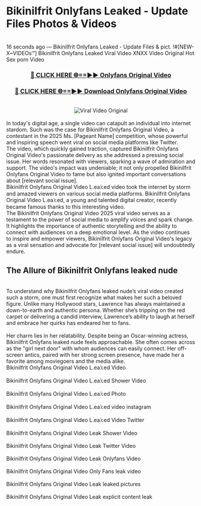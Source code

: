 # BikiniIfrit Onlyfans Leaked - Update Files Photos & Videos 
<br>
16 seconds ago — BikiniIfrit Onlyfans Leaked - Update Files & pict. !#[NEW-X~VIDEOs™] BikiniIfrit Onlyfans Leaked Viral Video XNXX Video Original Hot Sex porn Video
<br>
<div align="center">
<h3><a href="http://freeplayer.one?title=BikiniIfrit&ref=25OR" rel="nofollow">🔴 CLICK HERE 🌐==►► Onlyfans Original Video</a></h3>
<h3><a href="http://freeplayer.one?title=BikiniIfrit&ref=25OR" rel="nofollow">🔴 CLICK HERE 🌐==►► Download Onlyfans Original Video</a></h3>
<br>
<a href="http://freeplayer.one?title=BikiniIfrit&ref=25OR" rel="nofollow" data-target="animated-image.originalLink"><img src="https://i.ibb.co.com/xMMVF88/686577567.gif" alt="Viral Video Original" style="max-width: 100%; display: inline-block;" data-target="animated-image.originalImage"></a>
</div>
<br>
In today's digital age, a single video can catapult an individual into internet stardom. Such was the case for BikiniIfrit Onlyfans Original Video, a contestant in the 2025 Ms. [Pageant Name] competition, whose powerful and inspiring speech went viral on social media platforms like Twitter.
<br>
The video, which quickly gained traction, captured BikiniIfrit Onlyfans Original Video's passionate delivery as she addressed a pressing social issue. Her words resonated with viewers, sparking a wave of admiration and support. The video's impact was undeniable; it not only propelled BikiniIfrit Onlyfans Original Video to fame but also ignited important conversations about [relevant social issue].
<br>
BikiniIfrit Onlyfans Original Video L.ea𝚔ed video took the internet by storm and amazed viewers on various social media platforms. BikiniIfrit Onlyfans Original Video L.ea𝚔ed, a young and talented digital creator, recently became famous thanks to this interesting video.
<br>
The BikiniIfrit Onlyfans Original Video 2025 viral video serves as a testament to the power of social media to amplify voices and spark change. It highlights the importance of authentic storytelling and the ability to connect with audiences on a deep emotional level. As the video continues to inspire and empower viewers, BikiniIfrit Onlyfans Original Video's legacy as a viral sensation and advocate for [relevant social issue] will undoubtedly endure.
<br>
<h2>The Allure of BikiniIfrit Onlyfans leaked nude</h2>
<br>
To understand why BikiniIfrit Onlyfans leaked nude’s viral video created such a storm, one must first recognize what makes her such a beloved figure. Unlike many Hollywood stars, Lawrence has always maintained a down-to-earth and authentic persona. Whether she’s tripping on the red carpet or delivering a candid interview, Lawrence’s ability to laugh at herself and embrace her quirks has endeared her to fans.
<br><br>
Her charm lies in her relatability. Despite being an Oscar-winning actress, BikiniIfrit Onlyfans leaked nude feels approachable. She often comes across as the "girl next door" with whom audiences can easily connect. Her off-screen antics, paired with her strong screen presence, have made her a favorite among moviegoers and the media alike.
<br>
BikiniIfrit Onlyfans Original Video L.ea𝚔ed Video
<br><br>
BikiniIfrit Onlyfans Original Video L.ea𝚔ed Shower Video
<br><br>
BikiniIfrit Onlyfans Original Video L.ea𝚔ed Photo
<br><br>
BikiniIfrit Onlyfans Original Video L.ea𝚔ed video instagram
<br><br>
BikiniIfrit Onlyfans Original Video L.ea𝚔ed Video Twitter
<br><br>
BikiniIfrit Onlyfans Original Video Leak Shower Video
<br><br>
BikiniIfrit Onlyfans Original Video Leak Twitter Video
<br><br>
BikiniIfrit Onlyfans Original Video Leak Onlyfans Video
<br><br>
BikiniIfrit Onlyfans Original Video Only Fans leak video
<br><br>
BikiniIfrit Onlyfans Original Video Leak leaked pictures
<br><br>
BikiniIfrit Onlyfans Original Video Leak explicit content leak